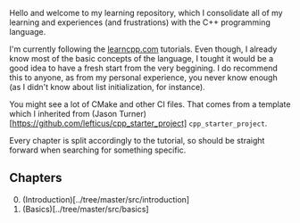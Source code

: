 Hello and welcome to my learning repository, which I consolidate all of my learning and experiences (and frustrations) with the C++ programming language.

I'm currently following the [learncpp.com](https://www.learncpp.com/) tutorials. Even though, I already know most of the basic concepts of the language, I tought it would be a good idea to have a fresh start from the very beggining. I do recommend this to anyone, as from my personal experience, you never know enough (as I didn't know about list initialization, for instance).

You might see a lot of CMake and other CI files. That comes from a template which I inherited from (Jason Turner)[https://github.com/lefticus/cpp_starter_project] `cpp_starter_project`.

Every chapter is split accordingly to the tutorial, so should be straight forward when searching for something specific.

## Chapters
0. (Introduction)[../tree/master/src/introduction]
1. (Basics)[../tree/master/src/basics]